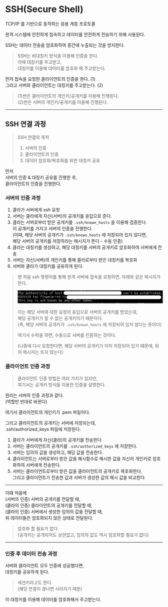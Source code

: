 # SSH(Secure Shell)

TCP/IP 를 기반으로 동작하는 응용 계층 프로토콜

원격 시스템에 안전하게 접속하고 데이터를 안전하게 전송하기 위해 사용된다.

SSH는 데이터 전송을 암호화하여 중간에 누출되는 것을 방지한다.

> SSH는 비대칭키 방식을 이용해 인증을 한다.  
> 이때 대칭키를 주고받고,  
> 대칭키를 이용해 데이터를 암호화 해 주고받는다.

먼저 접속을 요청한 클라이언트의 인증을 한다. (1)  
그리고 서버와 클라이언트는 대칭키를 주고받는다. (2)

> (1)번은 클라이언트의 개인키/공개키를 이용해 진행된다.  
> (2)번은 서버의 개인키/공개키를 이용해 진행된다.

---

## SSH 연결 과정

> SSH 연결의 목적
> 1. 서버의 인증
> 2. 클라이언트의 인증
> 3. 데이터 암호화/복호화를 위한 대칭키 공유

먼저  
서버의 인증 & 대칭키 공유를 진행한 후,  
클라이언트의 인증을 진행한다.

### 서버의 인증 과정

1. 클라가 서버에게 ssh 요청
2. 서버는 클라에게 자신(서버)의 공개키를 응답으로 준다.
3. 클라는 서버로부터 받은 공개키를 `.ssh/known_hosts` 을 이용해 검증한다.  
   이 공개키를 가지고 서버의 인증을 진행한다.  
   (이때, 해당 서버의 공개키가 `.ssh/known_hosts` 에 저장되어 있지 않다면,  
   해당 서버의 공개키를 저장하라는 메시지가 뜬다 - 수동 인증)
4. 클라는 대칭키를 생성하고, 해당 대칭키를 서버의 공개키로 암호화하여 서버에게 전송
5. 서버는 자신(서버)의 개인키를 통해 클라로부터 받은 대칭키를 복호화
6. 서버와 클라가 대칭키를 공유하게 된다.

> 맨 처음 ssh 명령어를 통해 원격 서버에 접속을 요청하면, 아래와 같은 메시지가 뜬다.
>
> <img src="../../../img/ssh_1.png" width="500">
>
> 이는 해당 서버에 대한 요청의 응답으로 서버의 공개키를 받았는데,  
> 해당 공개키가 알 수 없는 공개키이기 때문이다.  
> (즉, 해당 서버의 공개키가 `.ssh/known_hosts` 에 저장되어 있지 않다는 뜻이다)
> 
> 여기서 수락을 하면, 수동으로 서버를 인증하는 것이다.
>
> (나중에 다시 요청한다면, 해당 서버의 공개키가 이미 저장되어 있기 떄문에, 위의 메시지는 뜨지 않는다)

### 클라이언트 인증 과정

> 클라이언트 인증 방법은 여러 가지가 있지만,  
> 여기서는 공개키 방식을 이용한 인증을 설명한다.

원리는 서버의 인증 과정과 같다.  
(역할만 반대로 바뀐다)

여기서 클라이언트의 개인키가 .pem 파일이다.

그리고 클라이언트의 공개키는 서버에 저장되는데,  
.ssh/authorized_keys 파일에 저장된다.

1. 클라가 서버에게 자신(클라)의 공개키를 전송한다.
2. 서버는 클라이언트의 공개키를 `.ssh/authorized_keys` 에 저장한다.
3. 서버는 임의의 값을 생성하고, 해당 값을 전송한다.
4. 클라이언트는 서버로부터 받은 값을 해시함수로 해시한 값을 자신의 개인키로 암호화하여 서버에게 전송한다.
5. 서버는 클라이언트로부터 받은 값을 클라이언트의 공개키로 복호화한다.  
   그리고 클라이언트가 전송한 값과 서버가 생성한 값의 해시 값을 비교한다.

---

이떄 처음에  
(서버의 인증) 서버의 공개키를 전달할 때,  
(클라의 인증) 클라이언트의 공개키를 전달할 때,  
(클라의 인증) 서버에서 생성한 임의의 값을 전달할 때,  
위 데이터들은 암호화되지 않은 상태로 전달된다.

> 암호화 할 필요가 없다.  
> (공개키는 공개되어도 상관없고, 임의의 값도 역시 암호화할 필요가 없다)

---

### 인증 후 데이터 전송 과정

서버와 클라이언트 모두 인증에 성공했다면,  
대칭키를 공유하게 된다.

> 세션키라고도 한다.  
> (해당 연결이 끊나면 사라지기 때문)

이 대칭키를 이용해 데이터를 암호화해서 주고받는다.